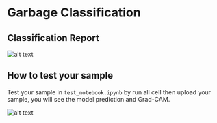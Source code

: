 # Garbage Classification

## Classification Report
![alt text](https://github.com/filmerxyz/GarbageClassification/tree/master/readme_image)

## How to test your sample
Test your sample in ```test_notebook.ipynb``` by run all cell then upload your sample, you will see the model prediction and Grad-CAM.

![alt text](2)
